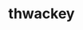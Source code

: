 ---
id: 811
title: thwackey
types: [grass]
image: https://raw.githubusercontent.com/PokeAPI/sprites/master/sprites/pokemon/811.png
---